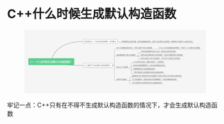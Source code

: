 # C++什么时候生成默认构造函数

<figure><img src="../../.gitbook/assets/image (3) (1) (1) (1).png" alt=""><figcaption></figcaption></figure>



牢记一点：C++只有在不得不生成默认构造函数的情况下，才会生成默认构造函数

